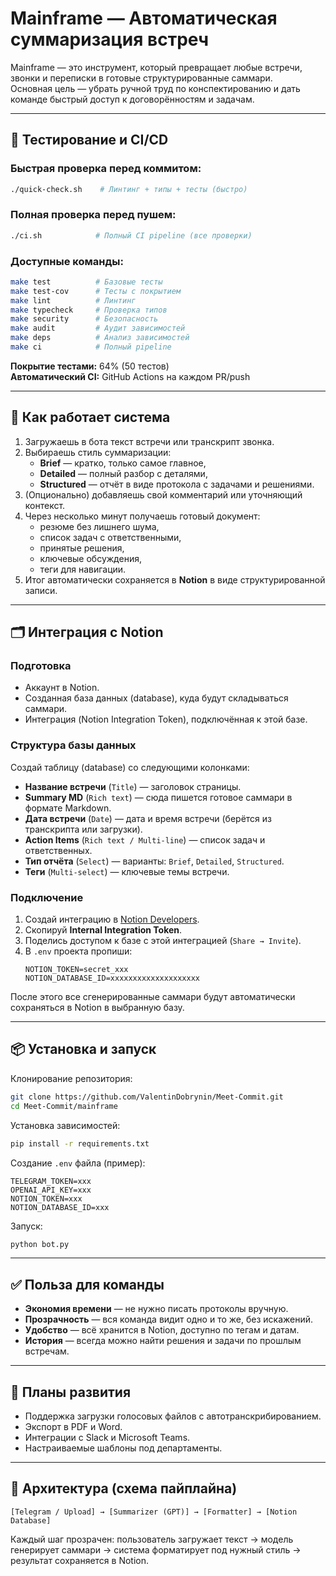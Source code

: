 # Mainframe — Автоматическая суммаризация встреч

Mainframe — это инструмент, который превращает любые встречи, звонки и переписки в готовые структурированные саммари.  
Основная цель — убрать ручной труд по конспектированию и дать команде быстрый доступ к договорённостям и задачам.

---

## 🧪 Тестирование и CI/CD

### Быстрая проверка перед коммитом:
```bash
./quick-check.sh    # Линтинг + типы + тесты (быстро)
```

### Полная проверка перед пушем:
```bash
./ci.sh            # Полный CI pipeline (все проверки)
```

### Доступные команды:
```bash
make test          # Базовые тесты
make test-cov      # Тесты с покрытием
make lint          # Линтинг
make typecheck     # Проверка типов
make security      # Безопасность
make audit         # Аудит зависимостей
make deps          # Анализ зависимостей
make ci            # Полный pipeline
```

**Покрытие тестами:** 64% (50 тестов)  
**Автоматический CI:** GitHub Actions на каждом PR/push

---

## 🚀 Как работает система
1. Загружаешь в бота текст встречи или транскрипт звонка.  
2. Выбираешь стиль суммаризации:
   - **Brief** — кратко, только самое главное,  
   - **Detailed** — полный разбор с деталями,  
   - **Structured** — отчёт в виде протокола с задачами и решениями.  
3. (Опционально) добавляешь свой комментарий или уточняющий контекст.  
4. Через несколько минут получаешь готовый документ:
   - резюме без лишнего шума,  
   - список задач с ответственными,  
   - принятые решения,  
   - ключевые обсуждения,  
   - теги для навигации.  
5. Итог автоматически сохраняется в **Notion** в виде структурированной записи.

---

## 🗂️ Интеграция с Notion

### Подготовка
- Аккаунт в Notion.  
- Созданная база данных (database), куда будут складываться саммари.  
- Интеграция (Notion Integration Token), подключённая к этой базе.

### Структура базы данных
Создай таблицу (database) со следующими колонками:

- **Название встречи** (`Title`) — заголовок страницы.  
- **Summary MD** (`Rich text`) — сюда пишется готовое саммари в формате Markdown.  
- **Дата встречи** (`Date`) — дата и время встречи (берётся из транскрипта или загрузки).  
- **Action Items** (`Rich text / Multi-line`) — список задач и ответственных.  
- **Тип отчёта** (`Select`) — варианты: `Brief`, `Detailed`, `Structured`.  
- **Теги** (`Multi-select`) — ключевые темы встречи.  

### Подключение
1. Создай интеграцию в [Notion Developers](https://www.notion.so/my-integrations).  
2. Скопируй **Internal Integration Token**.  
3. Поделись доступом к базе с этой интеграцией (`Share → Invite`).  
4. В `.env` проекта пропиши:
   ```env
   NOTION_TOKEN=secret_xxx
   NOTION_DATABASE_ID=xxxxxxxxxxxxxxxxxxxx
   ```

После этого все сгенерированные саммари будут автоматически сохраняться в Notion в выбранную базу.

---

## 📦 Установка и запуск

Клонирование репозитория:
```bash
git clone https://github.com/ValentinDobrynin/Meet-Commit.git
cd Meet-Commit/mainframe
```

Установка зависимостей:
```bash
pip install -r requirements.txt
```

Создание `.env` файла (пример):
```env
TELEGRAM_TOKEN=xxx
OPENAI_API_KEY=xxx
NOTION_TOKEN=xxx
NOTION_DATABASE_ID=xxx
```

Запуск:
```bash
python bot.py
```

---

## ✅ Польза для команды
- **Экономия времени** — не нужно писать протоколы вручную.  
- **Прозрачность** — вся команда видит одно и то же, без искажений.  
- **Удобство** — всё хранится в Notion, доступно по тегам и датам.  
- **История** — всегда можно найти решения и задачи по прошлым встречам.  

---

## 📌 Планы развития
- Поддержка загрузки голосовых файлов с автотранскрибированием.  
- Экспорт в PDF и Word.  
- Интеграции с Slack и Microsoft Teams.  
- Настраиваемые шаблоны под департаменты.  

---

## 🔗 Архитектура (схема пайплайна)

```
[Telegram / Upload] → [Summarizer (GPT)] → [Formatter] → [Notion Database]
```

Каждый шаг прозрачен: пользователь загружает текст → модель генерирует саммари → система форматирует под нужный стиль → результат сохраняется в Notion.

